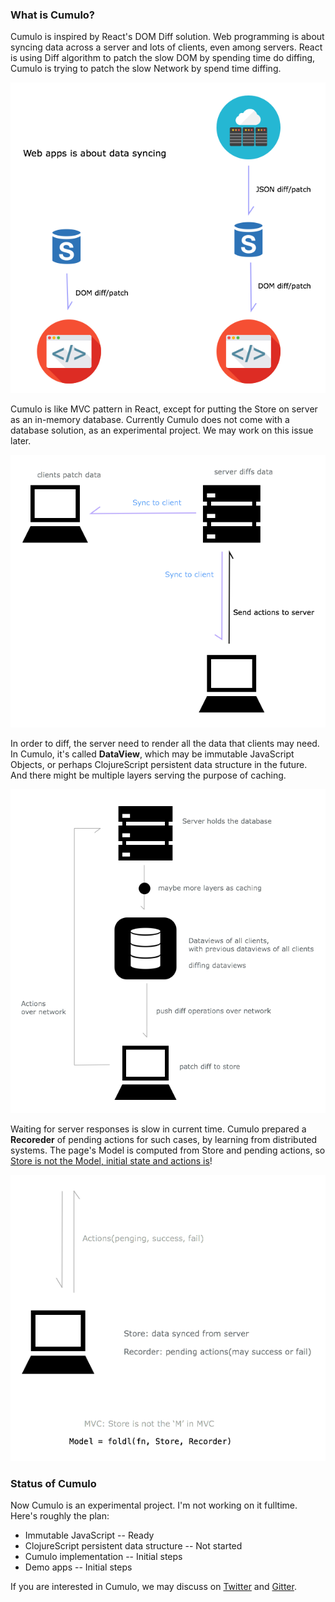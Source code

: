 
### What is Cumulo?

Cumulo is inspired by React's DOM Diff solution. Web programming is about syncing data across a server and lots of clients, even among servers. React is using Diff algorithm to patch the slow DOM by spending time do diffing, Cumulo is trying to patch the slow Network by spend time diffing.

![](images/diff.png)

Cumulo is like MVC pattern in React, except for putting the Store on server as an in-memory database. Currently Cumulo does not come with a database solution, as an experimental project. We may work on this issue later.

![](images/syncing.png)

In order to diff, the server need to render all the data that clients may need. In Cumulo, it's called **DataView**, which may be immutable JavaScript Objects, or perhaps ClojureScript persistent data structure in the future. And there might be multiple layers serving the purpose of caching.

![](images/caching.png)

Waiting for server responses is slow in current time. Cumulo prepared a **Recoreder** of pending actions for such cases, by learning from distributed systems. The page's Model is computed from Store and pending actions, so [Store is not the Model, initial state and actions is][post]!

[post]: https://medium.com/cumulo-project/in-flux-and-ssot-store-is-not-the-truth-actions-is-8094dcfcdb12

![](images/recorder.png)

### Status of Cumulo

Now Cumulo is an experimental project. I'm not working on it fulltime. Here's roughly the plan:

* Immutable JavaScript -- Ready
* ClojureScript persistent data structure -- Not started
* Cumulo implementation -- Initial steps
* Demo apps -- Initial steps

If you are interested in Cumulo, we may discuss on [Twitter][twitter] and [Gitter][gitter].

[twitter]: https://twitter.com/jiyinyiyong
[gitter]: https://gitter.im/Cumulo/cumulo.org
